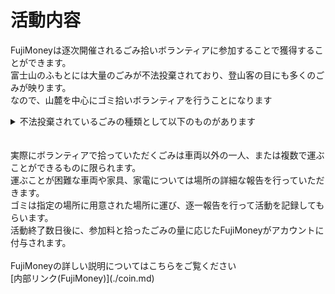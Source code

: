 # 活動内容
FujiMoneyは逐次開催されるごみ拾いボランティアに参加することで獲得することができます。<br>
富士山のふもとには大量のごみが不法投棄されており、登山客の目にも多くのごみが映ります。<br>
なので、山麓を中心にゴミ拾いボランティアを行うことになります<br>

<details>
<summary>不法投棄されているごみの種類として以下のものがあります</summary>
1.廃材<br>
2.紙類<br>
3.家具<br>
4.家電<br>
5.空き缶<br>
6.タイヤ<br>
7.車両
</details>
<br>

<br>
実際にボランティアで拾っていただくごみは車両以外の一人、または複数で運ぶことができるものに限られます。<br>
運ぶことが困難な車両や家具、家電については場所の詳細な報告を行っていただきます。<br>
ゴミは指定の場所に用意された場所に運び、逐一報告を行って活動を記録してもらいます。<br>
活動終了数日後に、参加料と拾ったごみの量に応じたFujiMoneyがアカウントに付与されます。<br>
<br>
FujiMoneyの詳しい説明についてはこちらをご覧ください<br>
[内部リンク(FujiMoney)](./coin.md)
